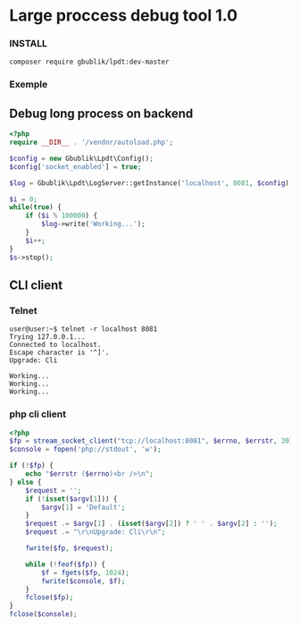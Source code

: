 # Large proccess debug tool 1.0

### INSTALL

`composer require gbublik/lpdt:dev-master`

### Exemple

## Debug long process on backend
```php
<?php
require __DIR__ . '/vendor/autoload.php';

$config = new Gbublik\Lpdt\Config();
$config['socket_enabled'] = true;

$log = Gbublik\Lpdt\LogServer::getInstance('localhost', 8081, $config);

$i = 0;
while(true) {
    if ($i % 100000) {
        $log->write('Working...');
    }
    $i++;
}
$s->stop();
```

## CLI client

### Telnet
```console
user@user:~$ telnet -r localhost 8081
Trying 127.0.0.1...
Connected to localhost.
Escape character is '^]'.
Upgrade: Cli

Working...
Working...
Working...
```

### php cli client
```php
<?php
$fp = stream_socket_client("tcp://localhost:8081", $errno, $errstr, 30);
$console = fopen('php://stdout', 'w');

if (!$fp) {
    echo "$errstr ($errno)<br />\n";
} else {
    $request = '';
    if (!isset($argv[1])) {
        $argv[1] = 'Default';
    }
    $request .= $argv[1] . (isset($argv[2]) ? ' ' . $argv[2] : '');
    $request .= "\r\nUpgrade: Cli\r\n";

    fwrite($fp, $request);

    while (!feof($fp)) {
        $f = fgets($fp, 1024);
        fwrite($console, $f);
    }
    fclose($fp);
}
fclose($console);
```
